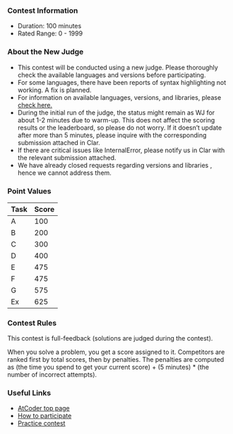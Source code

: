 
<div>

<span>

<span>

### **Contest Information**

<ul>

<li>
Duration: 100 minutes
</li>

<li>
Rated Range: 0 - 
<span>
1999
</span>

</li>

</ul>

### **About the New Judge**

<section>

<ul>

<li>
This contest will be conducted using a new judge. 
<span>
Please thoroughly check the available languages and versions before participating.
</span>

</li>

<li>
For some languages, there have been reports of syntax highlighting not working. A fix is planned.
</li>

<li>
For information on available languages, versions, and libraries, please <a href="https://img.atcoder.jp/file/language-update/language-list.html">check here.</a>
</li>

<li>
During the initial run of the judge, the status might remain as WJ for about 1-2 minutes due to warm-up. This does not affect the scoring results or the leaderboard, so please do not worry. If it doesn’t update after more than 5 minutes, please inquire with the corresponding submission attached in Clar.
</li>

<li>
If there are critical issues like InternalError, please notify us in Clar with the relevant submission attached.
</li>

<li>

<span>
We have already closed requests regarding versions and libraries
</span>
, hence we cannot address them.
</li>

</ul>

</section>

### **Point Values**

<div>

<div>

<table>

<thead>

<tr>

<th>
Task
</th>

<th>
Score
</th>

</tr>

</thead>

<tbody>

<tr>

<td>
A
</td>

<td>
100
</td>

</tr>

<tr>

<td>
B
</td>

<td>
200
</td>

</tr>

<tr>

<td>
C
</td>

<td>
300
</td>

</tr>

<tr>

<td>
D
</td>

<td>
400
</td>

</tr>

<tr>

<td>
E
</td>

<td>
475
</td>

</tr>

<tr>

<td>
F
</td>

<td>
475
</td>

</tr>

<tr>

<td>
G
</td>

<td>
575
</td>

</tr>

<tr>

<td>
Ex
</td>

<td>
625
</td>

</tr>

</tbody>

</table>

</div>

</div>

### **Contest Rules**
This contest is full-feedback (solutions are judged during the contest).
    

When you solve a problem, you get a score assigned to it.
    Competitors are ranked first by total scores, then by penalties.
    The penalties are computed as (the time you spend to get your current score) + (5 minutes) * (the number of incorrect attempts).
    


### **Useful Links**

<ul>

<li>
<a href="https://atcoder.jp/">AtCoder top page</a>
</li>

<li>
<a href="https://atcoder.jp/post/2">How to participate</a>
</li>

<li>
<a href="https://atcoder.jp/contests/practice">Practice contest</a>
</li>

</ul>

</span>

</span>

</div>
